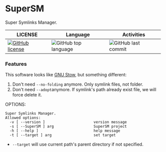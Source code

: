 # SuperSM
Super Symlinks Manager.

| LICENSE                                                                                                                            | Language                                                                            | Activities                                                                       |
|------------------------------------------------------------------------------------------------------------------------------------|-------------------------------------------------------------------------------------|----------------------------------------------------------------------------------|
| [![GitHub license](https://img.shields.io/github/license/peeweep/SuperSM)](https://github.com/peeweep/SuperSM/blob/master/LICENSE) | ![GitHub top language](https://img.shields.io/github/languages/top/peeweep/SuperSM) | ![GitHub last commit](https://img.shields.io/github/last-commit/peeweep/SuperSM) |

### Features

This software looks like [GNU Stow](https://www.gnu.org/software/stow/), but something different:

1. Don't need `--no-folding` anymore.
    Only symlink files, not folder.
2. Don't need `--adopt`anymore.
    If symlink's path already exist file, we will force delete it.

OPTIONS:

```text
Super Symlinks Manager.
Allowed options:
  -v [ --version ]                      version message
  -s [ --SuperSM ] arg                  SuperSM project
  -h [ --help ]                         help message
  -t [ --target ] arg                   set target
```

* `--target` will use current path's parent directory if not specified.
